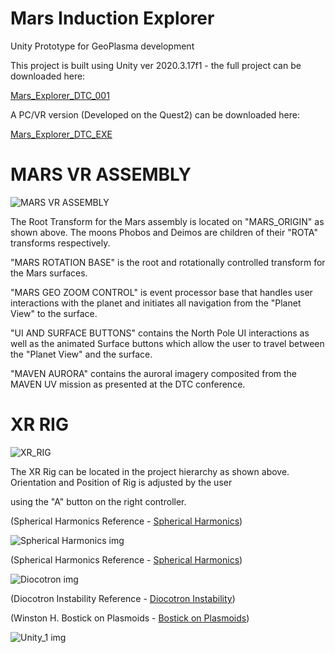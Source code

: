 # Mars Induction Explorer

Unity Prototype for GeoPlasma development

This project is built using Unity ver 2020.3.17f1 - the full project can be downloaded here:

[Mars_Explorer_DTC_001](https://argos.vu/DTC_MARS/Mars_Explorer_DTC_OS_001.zip)

A PC/VR version (Developed on the Quest2) can be downloaded here:

[Mars_Explorer_DTC_EXE](https://argos.vu/DTC_MARS/Mars_Explorer_DTC_EXE.zip)

# MARS VR ASSEMBLY

![MARS VR ASSEMBLY](https://argos.vu/wp-content/uploads/2021/10/XR2.png)

The Root Transform for the Mars assembly is located on "MARS_ORIGIN" as shown above. The moons Phobos and Deimos are children of their "ROTA" transforms respectively. 

"MARS ROTATION BASE" is the root and rotationally controlled transform for the Mars surfaces.

"MARS GEO ZOOM CONTROL" is event processor base that handles user interactions with the planet and initiates all navigation from the "Planet View"
to the surface.

"UI AND SURFACE BUTTONS" contains the North Pole UI interactions as well as the animated Surface buttons which allow the user to travel between the "Planet View" and the surface.

"MAVEN AURORA" contains the auroral imagery composited from the MAVEN UV mission as presented at the DTC conference. 

# XR RIG

![XR_RIG](https://argos.vu/wp-content/uploads/2021/10/XR1.png)

The XR Rig can be located in the project hierarchy as shown above. Orientation and Position of Rig is adjusted by the user

using the "A" button on the right controller.

(Spherical Harmonics Reference - [Spherical Harmonics](https://argos.vu/wp-content/uploads/2021/10/Chapter4_multipole.pdf))

![Spherical Harmonics img](https://argos.vu/wp-content/uploads/2021/07/Pou-768x476-1.png)

(Spherical Harmonics Reference - [Spherical Harmonics](https://argos.vu/wp-content/uploads/2021/10/Chapter4_multipole.pdf))

![Diocotron img](https://argos.vu/wp-content/uploads/2021/10/3-Figure3-1.png)


(Diocotron Instability Reference - [Diocotron Instability](https://www.plasma-universe.com/diocotron-instability/))

(Winston H. Bostick on Plasmoids - [Bostick on Plasmoids](https://becomingborealis.com/bostick-plasmoids/))

![Unity_1 img](https://argos.vu/wp-content/uploads/2021/10/MARS_1.png)
